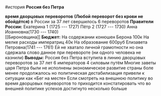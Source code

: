 #история 
**Россия без Петра**

**время дворцовых переворотов**
**(Любой переворот без крови не обойдётся)**
в России за 37 лет свершилось 6 переворотов
**Правители России:**
	Екатерина 1 (1725 --- 1727)
	Пётр 2 (1727 --- 1730)
	Анна Иоанновна(1730 --- 1740)	
	[[Бироновщина]]
**Бюджет:**
	На содержании конюшен Берона 100к
	На мелке расходы императриц 40к
	На образование 600руб
	Елизавета Петровна(1741 --- 1761)
	Ей не хватало личной грамотности но она сдержала слово данное при
	перевороте (ни одного человека не казнили)
**Выводы:**
	Россия без Петра вступила в линию дворцовых переворотов за 37 лет 6
	императоров 4 силовым путём
	Многие заветы царя Петра были не исполнены
	экономическое развитие страны боле менее продолжалось
	но политическая дестабилизация привели к ситуации как «Бег на месте»
	Если смотреть на внешнюю политику во время дворцовых переворотов то
	приходится констатировать что во внешней политике успехов достигнуто
	несколько больше

